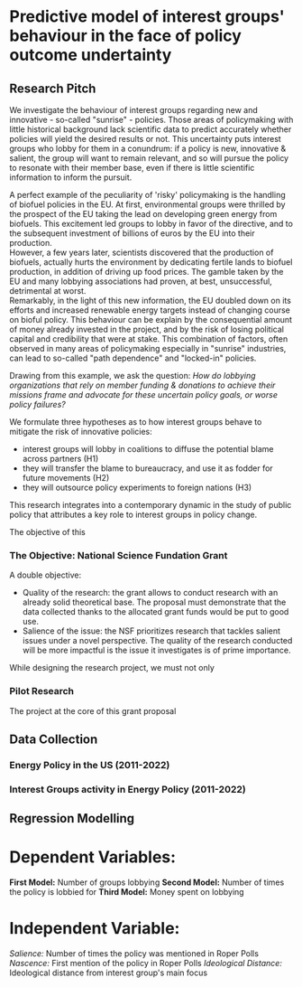 # Predictive model of interest groups' behaviour in the face of policy outcome undertainty

## Research Pitch 
<p>
We investigate the behaviour of interest groups regarding new and innovative - so-called "sunrise" - policies. Those areas of policymaking with little historical background lack scientific data to predict accurately whether policies will yield the desired results or not. This uncertainty puts interest groups who lobby for them in a conundrum: if a policy is new, innovative & salient, the group will want to remain relevant, and so will pursue the policy to resonate with their member base, even if there is little scientific information to inform the pursuit.
</p>

<p>
A perfect example of the peculiarity of 'risky' policymaking is the handling of biofuel policies in the EU. At first, environmental groups were thrilled by the prospect of the EU taking the lead on developing green energy from biofuels. This excitement led groups to lobby in favor of the directive, and to the subsequent investment of billions of euros by the EU into their production. <br/>
However, a few years later, scientists discovered that the production of biofuels, actually hurts the environment by dedicating fertile lands to biofuel production, in addition of driving up food prices. The gamble taken by the EU and many lobbying associations had proven, at best, unsuccessful, detrimental at worst. </br>
Remarkably, in the light of this new information, the EU doubled down on its efforts and increased renewable energy targets instead of changing course on bioful policy. This behaviour can be explain by the consequential amount of money already invested in the project, and by the risk of losing political capital and credibility that were at stake. This combination of factors, often observed in many areas of policymaking especially in "sunrise" industries, can lead to so-called "path dependence" and "locked-in" policies. </br>
</p>

<p>

Drawing from this example, we ask the question: *How do lobbying organizations that rely on member funding & donations to achieve their missions frame and advocate for these uncertain policy goals, or worse policy failures?*
</p>

<p>

We formulate three hypotheses as to how interest groups behave to mitigate the risk of innovative policies:
- interest groups will lobby in coalitions to diffuse the potential blame across partners (H1)
- they will transfer the blame to bureaucracy, and use it as fodder for future movements (H2)
- they will outsource policy experiments to foreign nations (H3)
</p>

<p>
This research integrates into a contemporary dynamic in the study of public policy that attributes a key role to interest groups in policy change. 

The objective of this 

</p>


### The Objective: National Science Fundation Grant

A double objective:
- Quality of the research: the grant allows to conduct research with an already solid theoretical base. The proposal must demonstrate that the data collected thanks to the allocated grant funds would be put to good use. 
- Salience of the issue: the NSF prioritizes research that tackles salient issues under a novel perspective. The quality of the research conducted will be more impactful is the issue it investigates is of prime importance.

<p>
While designing the research project, we must not only 

</p>

### Pilot Research
<p>
The project at the core of this grant proposal 




## Data Collection

### Energy Policy in the US (2011-2022)

### Interest Groups activity in Energy Policy (2011-2022)



## Regression Modelling 

# Dependent Variables: 
**First Model:** Number of groups lobbying 
**Second Model:** Number of times the policy is lobbied for 
**Third Model:** Money spent on lobbying

# Independent Variable: 
*Salience:* Number of times the policy was mentioned in Roper Polls
*Nascence:* First mention of the policy in Roper Polls
*Ideological Distance:* Ideological distance from interest group's main focus
